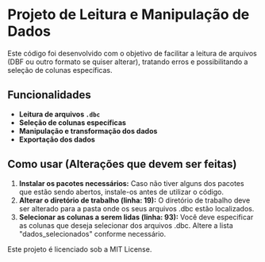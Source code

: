 # Projeto de Leitura e Manipulação de Dados

Este código foi desenvolvido com o objetivo de facilitar a leitura de arquivos (DBF ou outro formato se quiser alterar), tratando erros e possibilitando a seleção de colunas específicas.

## Funcionalidades

- **Leitura de arquivos `.dbc`**
- **Seleção de colunas específicas**
- **Manipulação e transformação dos dados**
- **Exportação dos dados**

##  Como usar (Alterações que devem ser feitas)

1. **Instalar os pacotes necessários:** Caso não tiver alguns dos pacotes que estão sendo abertos, instale-os antes de utilizar o código.
2. **Alterar o diretório de trabalho (linha: 19):** O diretório de trabalho deve ser alterado para a pasta onde os seus arquivos .dbc estão localizados.
3. **Selecionar as colunas a serem lidas (linha: 93):** Você deve especificar as colunas que deseja selecionar dos arquivos .dbc. Altere a lista "dados_selecionados" conforme necessário.

Este projeto é licenciado sob a MIT License.
